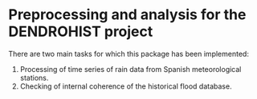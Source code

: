 # Preprocessing and analysis for the DENDROHIST project

There are two main tasks for which this package has been implemented:
1. Processing of time series of rain data from Spanish meteorological stations.
2. Checking of internal coherence of the historical flood database.
